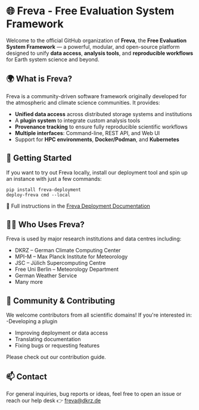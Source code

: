 # 🌐 Freva - Free Evaluation System Framework
Welcome to the official GitHub organization of **Freva**, the **Free Evaluation System Framework** — a powerful, modular, and open-source platform designed to unify **data access**, **analysis tools**, and **reproducible workflows** for Earth system science and beyond.

## 🌍 What is Freva?

Freva is a community-driven software framework originally developed for the atmospheric and climate science communities. It provides:

- **Unified data access** across distributed storage systems and institutions
- A **plugin system** to integrate custom analysis tools
- **Provenance tracking** to ensure fully reproducible scientific workflows
- **Multiple interfaces**: Command-line, REST API, and Web UI
- Support for **HPC environments**, **Docker/Podman**, and **Kubernetes**

## 🚀 Getting Started

If you want to try out Freva locally, install our deployment tool and spin up an instance with just a few commands:

```console
pip install freva-deployment
deploy-freva cmd --local
```

📖 Full instructions in the [Freva Deployment Documentation](https://freva-org.github.io/freva-admin/)

## 🧑‍🔬 Who Uses Freva?

Freva is used by major research institutions and data centres including:

 - DKRZ – German Climate Computing Center
 - MPI-M – Max Planck Institute for Meteorology
 - JSC – Jülich Supercomputing Centre
 - Free Uni Berlin – Meteorology Department
 - German Weather Service
 - Many more

## 👥 Community & Contributing

We welcome contributors from all scientific domains! If you're interested in:
  -Developing a plugin
  - Improving deployment or data access
  - Translating documentation
  - Fixing bugs or requesting features

Please check out our contribution guide.

## 📫 Contact
For general inquiries, bug reports or ideas, feel free to open an issue or reach our help desk 👉 [freva@dkrz.de](mailto:freva@dkrz.de)
